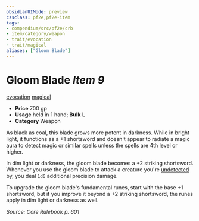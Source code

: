```yaml
---
obsidianUIMode: preview
cssclass: pf2e,pf2e-item
tags:
- compendium/src/pf2e/crb
- item/category/weapon
- trait/evocation
- trait/magical
aliases: ["Gloom Blade"]
---
```

# Gloom Blade *Item 9*  
[evocation](../../../Rules/traits/evocation.md)  [magical](../../../Rules/traits/magical.md)  

- **Price** 700 gp
- **Usage** held in 1 hand; **Bulk** L
- **Category** Weapon

As black as coal, this blade grows more potent in darkness. While in bright light, it functions as a +1 shortsword and doesn't appear to radiate a magic aura to detect magic or similar spells unless the spells are 4th level or higher.

In dim light or darkness, the gloom blade becomes a +2 striking shortsword. Whenever you use the gloom blade to attack a creature you're [undetected](../../../Rules/conditions.md#Undetected) by, you deal `1d6` additional precision damage.

To upgrade the gloom blade's fundamental runes, start with the base +1 shortsword, but if you improve it beyond a +2 striking shortsword, the runes apply in dim light or darkness as well.

*Source: Core Rulebook p. 601*